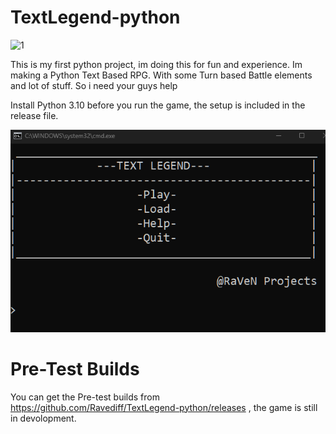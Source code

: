 # TextLegend-python

![1](https://user-images.githubusercontent.com/117040786/235244037-0570bd97-e1b6-41df-91aa-85c6078d9185.png)
   
This is my first python project, im doing this for fun and experience. Im making a Python Text Based RPG. With some Turn based Battle elements and lot of stuff. So i need your guys help

Install Python 3.10 before you run the game, the setup is included in the release file.

  ![](Images_readme/Title.png)

# Pre-Test Builds
You can get the Pre-test builds from https://github.com/Ravediff/TextLegend-python/releases , the game is still in devolopment.
